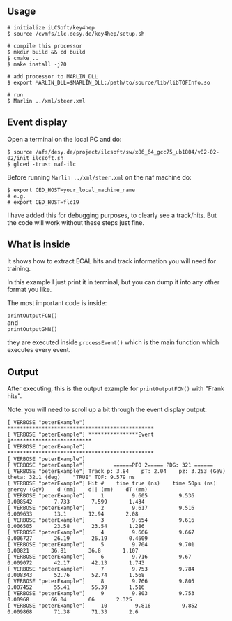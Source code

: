 ## Usage

```shell
# initialize iLCSoft/key4hep
$ source /cvmfs/ilc.desy.de/key4hep/setup.sh

# compile this processor
$ mkdir build && cd build
$ cmake ..
$ make install -j20

# add processor to MARLIN_DLL
$ export MARLIN_DLL=$MARLIN_DLL:/path/to/source/lib/libTOFInfo.so

# run
$ Marlin ../xml/steer.xml

```

## Event display

Open a terminal on the local PC and do:  
```shell
$ source /afs/desy.de/project/ilcsoft/sw/x86_64_gcc75_ub1804/v02-02-02/init_ilcsoft.sh
$ glced -trust naf-ilc
```

Before running `Marlin ../xml/steer.xml` on the naf machine do:  
```shell
$ export CED_HOST=your_local_machine_name
# e.g.
# export CED_HOST=flc19
```

I have added this for debugging purposes, to clearly see a track/hits.
But the code will work without these steps just fine.


## What is inside

It shows how to extract ECAL hits and track information you will need for training.

In this example I just print it in terminal, but you can dump it into any other format you like.

The most important code is inside:

`printOutputFCN()`  
and  
`printOutputGNN()`

they are executed inside `processEvent()` which is the main function which executes every event.

## Output

After executing, this is the output example for `printOutputFCN()` with "Frank hits".

Note: you will need to scroll up a bit through the event display output.

```
[ VERBOSE "peterExample"] ***********************************************
[ VERBOSE "peterExample"] ****************Event 1**************************
[ VERBOSE "peterExample"] ***********************************************
[ VERBOSE "peterExample"] 
[ VERBOSE "peterExample"]         ======PFO 2===== PDG: 321 ======
[ VERBOSE "peterExample"] Track p: 3.84    pT: 2.04    pz: 3.253 (GeV)    theta: 32.1 (deg)    "TRUE" TOF: 9.579 ns
[ VERBOSE "peterExample"] Hit #    time true (ns)    time 50ps (ns)    energy (GeV)    d (mm)    d|| (mm)    dT (mm)
[ VERBOSE "peterExample"]     1         9.605          9.536             0.008542       7.733       7.599       1.434
[ VERBOSE "peterExample"]     2         9.617          9.516             0.009633       13.1       12.94       2.08
[ VERBOSE "peterExample"]     3         9.654          9.616             0.006505       23.58       23.54       1.286
[ VERBOSE "peterExample"]     4         9.666          9.667             0.006727       26.19       26.19       0.4609
[ VERBOSE "peterExample"]     5         9.704          9.701             0.00821       36.81       36.8       1.107
[ VERBOSE "peterExample"]     6         9.716          9.67             0.009072       42.17       42.13       1.743
[ VERBOSE "peterExample"]     7         9.753          9.784             0.008343       52.76       52.74       1.568
[ VERBOSE "peterExample"]     8         9.766          9.805             0.007452       55.41       55.39       1.516
[ VERBOSE "peterExample"]     9         9.803          9.753             0.00968       66.04       66       2.325
[ VERBOSE "peterExample"]     10         9.816          9.852             0.009868       71.38       71.33       2.6

```
